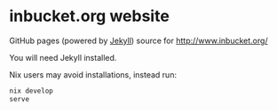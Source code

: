 # inbucket.org website

GitHub pages (powered by [Jekyll]) source for http://www.inbucket.org/

You will need Jekyll installed.

Nix users may avoid installations, instead run:

```bash
nix develop
serve
```

[Jekyll]: https://jekyllrb.com/
